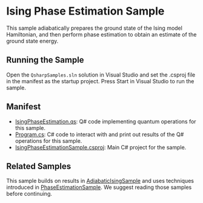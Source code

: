 ﻿# Ising Phase Estimation Sample

This sample adiabatically prepares the ground state of the Ising model Hamiltonian,
and then perform phase estimation to obtain an estimate of the ground state energy.

## Running the Sample

Open the `QsharpSamples.sln` solution in Visual Studio and set the .csproj file in the manifest as the startup project.
Press Start in Visual Studio to run the sample.

## Manifest

- [IsingPhaseEstimation.qs](./IsingPhaseEstimation.qs): Q# code implementing quantum operations for this sample.
- [Program.cs](./Program.cs): C# code to interact with and print out results of the Q# operations for this sample.
- [IsingPhaseEstimationSample.csproj](./IsingPhaseEstimationSample.csproj): Main C# project for the sample.

## Related Samples

This sample builds on results in [AdiabaticIsingSample](../adiabatic)
and uses techniques introduced in [PhaseEstimationSample](../phase-estimation).
We suggest reading those samples before continuing.
